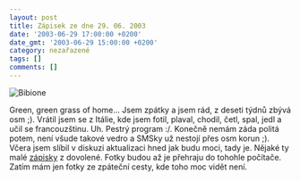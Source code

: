 ```yaml
---
layout: post
title: Zápisek ze dne 29. 06. 2003
date: '2003-06-29 17:00:00 +0200'
date_gmt: '2003-06-29 15:00:00 +0200'
category: nezařazené
tags: []
comments: []
---
```

<div >  <img alt="Bibione" src="%base_url%/assets/old-images/bibione.jpg"></div>
<p>Green, green grass of home... Jsem zpátky a jsem rád, z deseti  týdnů zbývá osm ;). Vrátil jsem se z Itálie, kde jsem fotil, plaval, chodil, četl,  spal, jedl a učil se francouzštinu. Uh. Pestrý program :/. Konečně nemám záda  politá potem, není všude takové vedro a SMSky už nestojí přes osm korun ;). Včera  jsem slíbil v diskuzi aktualizaci hned jak budu moci, tady je. Nějaké ty malé <a  href="art.php?a=dovolena.htm">zápisky</a> z dovolené. Fotky budou až je přehraju do  tohohle počítače. Zatím mám jen fotky ze zpáteční cesty, kde toho moc vidět  není.</p>
